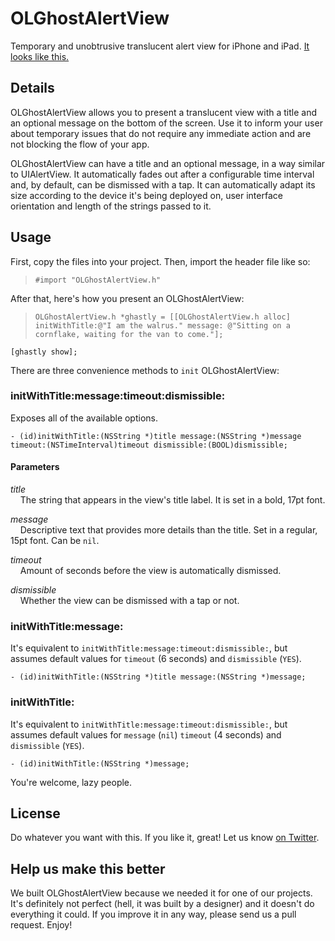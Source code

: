 OLGhostAlertView
================

Temporary and unobtrusive translucent alert view for iPhone and iPad. [It looks like this.](http://cl.ly/Iuao)


Details
---------------

OLGhostAlertView allows you to present a translucent view with a title and an optional message on the bottom of the screen. Use it to inform your user about temporary issues that do not require any immediate action and are not blocking the flow of your app.

OLGhostAlertView can have a title and an optional message, in a way similar to UIAlertView. It automatically fades out after a configurable time interval and, by default, can be dismissed with a tap. It can automatically adapt its size according to the device it's being deployed on, user interface orientation and length of the strings passed to it.


Usage
---------------

First, copy the files into your project. Then, import the header file like so:

>     #import "OLGhostAlertView.h"

After that, here's how you present an OLGhostAlertView:

>     OLGhostAlertView.h *ghastly = [[OLGhostAlertView.h alloc] initWithTitle:@"I am the walrus." message: @"Sitting on a cornflake, waiting for the van to come."];
    [ghastly show];

There are three convenience methods to `init` OLGhostAlertView:


### initWithTitle:message:timeout:dismissible:

Exposes all of the available options. 

    - (id)initWithTitle:(NSString *)title message:(NSString *)message timeout:(NSTimeInterval)timeout dismissible:(BOOL)dismissible;

#### Parameters
_title_  
&nbsp;&nbsp;&nbsp;&nbsp;The string that appears in the view's title label. It is set in a bold, 17pt font.

_message_  
&nbsp;&nbsp;&nbsp;&nbsp;Descriptive text that provides more details than the title. Set in a regular, 15pt font. Can be `nil`.

_timeout_  
&nbsp;&nbsp;&nbsp;&nbsp;Amount of seconds before the view is automatically dismissed. 

_dismissible_  
&nbsp;&nbsp;&nbsp;&nbsp;Whether the view can be dismissed with a tap or not. 


### initWithTitle:message:

It's equivalent to `initWithTitle:message:timeout:dismissible:`, but assumes default values for `timeout` (6 seconds) and `dismissible` (`YES`). 

    - (id)initWithTitle:(NSString *)title message:(NSString *)message;


### initWithTitle:

It's equivalent to `initWithTitle:message:timeout:dismissible:`, but assumes default values for `message` (`nil`) `timeout` (4 seconds) and `dismissible` (`YES`). 

    - (id)initWithTitle:(NSString *)message;

You're welcome, lazy people.


License
---------------

Do whatever you want with this. If you like it, great! Let us know [on Twitter](http://twitter.com/onda_labs).


Help us make this better
---------------

We built OLGhostAlertView because we needed it for one of our projects. It's definitely not perfect (hell, it was built by a designer) and it doesn't do everything it could. If you improve it in any way, please send us a pull request. Enjoy!